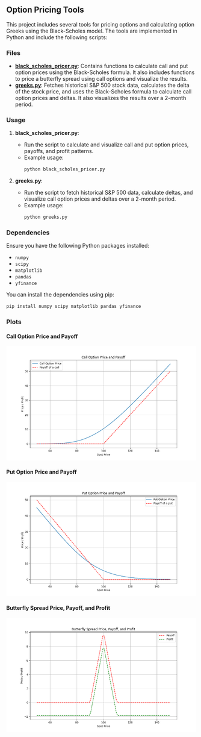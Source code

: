## Option Pricing Tools

This project includes several tools for pricing options and calculating option Greeks using the Black-Scholes model. The tools are implemented in Python and include the following scripts:

### Files

- **[black_scholes_pricer.py](black_scholes_pricer.py)**: Contains functions to calculate call and put option prices using the Black-Scholes formula. It also includes functions to price a butterfly spread using call options and visualize the results.
- **[greeks.py](greeks.py)**: Fetches historical S&P 500 stock data, calculates the delta of the stock price, and uses the Black-Scholes formula to calculate call option prices and deltas. It also visualizes the results over a 2-month period.

### Usage

1. **black_scholes_pricer.py**:
   - Run the script to calculate and visualize call and put option prices, payoffs, and profit patterns.
   - Example usage:
     ```sh
     python black_scholes_pricer.py
     ```

2. **greeks.py**:
   - Run the script to fetch historical S&P 500 data, calculate deltas, and visualize call option prices and deltas over a 2-month period.
   - Example usage:
     ```sh
     python greeks.py
     ```

### Dependencies

Ensure you have the following Python packages installed:
- `numpy`
- `scipy`
- `matplotlib`
- `pandas`
- `yfinance`

You can install the dependencies using pip:
```sh
pip install numpy scipy matplotlib pandas yfinance
```

### Plots

#### Call Option Price and Payoff
![Call Option Price and Payoff](call_option_price_and_payoff.png)

#### Put Option Price and Payoff
![Put Option Price and Payoff](put_option_price_and_payoff.png)

#### Butterfly Spread Price, Payoff, and Profit
![Butterfly Spread Price, Payoff, and Profit](butterfly_spread_price_payoff_profit.png)
